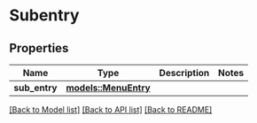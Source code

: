 # Subentry

## Properties

Name | Type | Description | Notes
------------ | ------------- | ------------- | -------------
**sub_entry** | [**models::MenuEntry**](MenuEntry.md) |  | 

[[Back to Model list]](../README.md#documentation-for-models) [[Back to API list]](../README.md#documentation-for-api-endpoints) [[Back to README]](../README.md)


